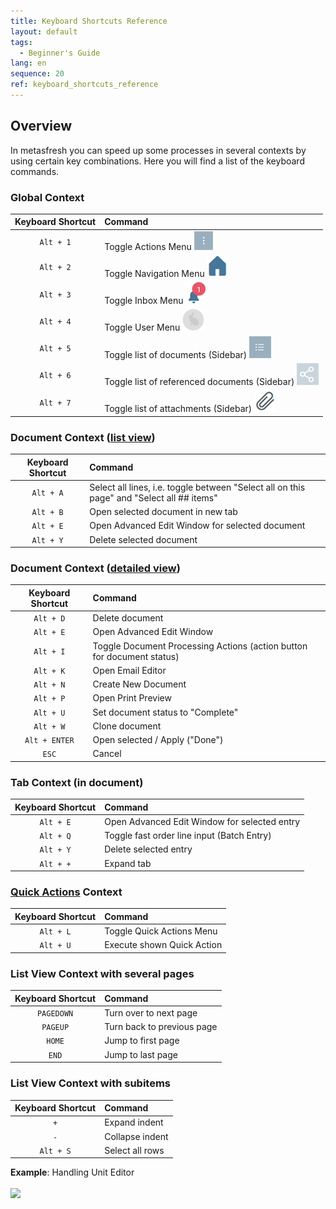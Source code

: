 ```yaml
---
title: Keyboard Shortcuts Reference
layout: default
tags:
  - Beginner's Guide
lang: en
sequence: 20
ref: keyboard_shortcuts_reference
---
```


## Overview
In metasfresh you can speed up some processes in several contexts by using certain key combinations. Here you will find a list of the keyboard commands.

### Global Context

| Keyboard Shortcut     | Command     |
| :--------------------: | :----------- |
| `Alt + 1` | Toggle Actions Menu ![](assets/actionsmenu_WebUI.png) |
| `Alt + 2` | Toggle Navigation Menu ![](assets/Menu_House_WebUI.png) |
| `Alt + 3` | Toggle Inbox Menu ![](assets/NotificationBell_WebUI.png) |
| `Alt + 4` | Toggle User Menu ![](assets/UserMenu_Rabbit_WebUI.png) |
| `Alt + 5` | Toggle list of documents (Sidebar) ![](assets/Sidebar_Icon_WebUI.png) |
| `Alt + 6` | Toggle list of referenced documents (Sidebar) ![](assets/related_docs_fork.png) |
| `Alt + 7` | Toggle list of attachments (Sidebar) ![](assets/Attachment_clip.png) |

### Document Context ([list view](ViewModes))

| Keyboard Shortcut     | Command     |
| :--------------------: | :----------- |
| `Alt + A` | Select all lines, i.e. toggle between "Select all on this page" and "Select all ## items" |
| `Alt + B` | Open selected document in new tab |
| `Alt + E` | Open Advanced Edit Window for selected document |
| `Alt + Y` | Delete selected document |

### Document Context ([detailed view](ViewModes))

| Keyboard Shortcut     | Command     |
| :--------------------: | :----------- |
| `Alt + D` | Delete document |
| `Alt + E` | Open Advanced Edit Window |
| `Alt + I` | Toggle Document Processing Actions (action button for document status) |
| `Alt + K` | Open Email Editor |
| `Alt + N` | Create New Document |
| `Alt + P` | Open Print Preview |
| `Alt + U` | Set document status to "Complete" |
| `Alt + W` | Clone document |
| `Alt + ENTER` | Open selected / Apply ("Done") |
| `ESC` | Cancel |

### Tab Context (in document)

| Keyboard Shortcut     | Command     |
| :--------------------: | :----------- |
| `Alt + E` | Open Advanced Edit Window for selected entry |
| `Alt + Q` | Toggle fast order line input (Batch Entry) |
| `Alt + Y` | Delete selected entry |
| `Alt + +` | Expand tab |

### [Quick Actions](StartAction) Context

| Keyboard Shortcut     | Command     |
| :--------------------: | :----------- |
| `Alt + L` | Toggle Quick Actions Menu |
| `Alt + U` | Execute shown Quick Action |

### List View Context with several pages

| Keyboard Shortcut     | Command     |
| :--------------------: | :----------- |
| `PAGEDOWN` | Turn over to next page |
| `PAGEUP` | Turn back to previous page |
| `HOME` | Jump to first page |
| `END` | Jump to last page |

### List View Context with subitems

| Keyboard Shortcut     | Command     |
| :--------------------: | :----------- |
| `+` | Expand indent |
| `-` | Collapse indent |
| `Alt + S` | Select all rows |

**Example**: Handling Unit Editor<br><br>
![](assets/Listview_expand_collapse_select_indents.gif)

